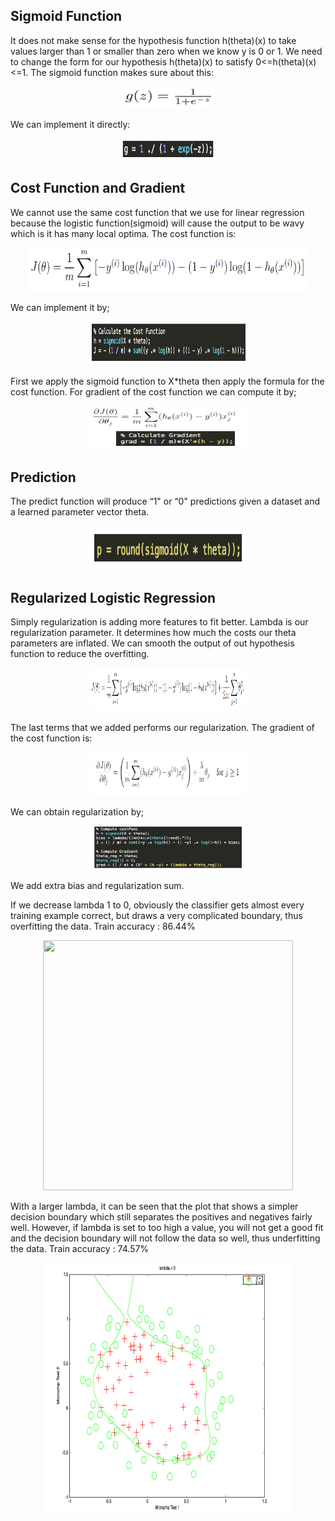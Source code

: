 ## Sigmoid Function

It does not make sense for the hypothesis function h(theta)(x) to take values larger than 1 or smaller than zero when we know y is 0 or 1. We need to change the form for our hypothesis h(theta)(x) to satisfy 0<=h(theta)(x)<=1. The sigmoid function makes sure about this:


<p align="center">
    <img src="https://github.com/yilmazvolkan/CourseraML/blob/master/Weeks/Week2/Res/1.png" width="150" height="35">
</p>


We can implement it directly:


<p align="center">
    <img src="https://github.com/yilmazvolkan/CourseraML/blob/master/Weeks/Week2/Res/2.png" width="150" height="35">
</p>


## Cost Function and Gradient

We cannot use the same cost function that we use for linear regression because the logistic function(sigmoid) will cause the output to be wavy which is it has many local optima. The cost function is:


<p align="center">
    <img src="https://github.com/yilmazvolkan/CourseraML/blob/master/Weeks/Week2/Res/3.png" width="450" height="70">
</p>


We can implement it by;


<p align="center">
    <img src="https://github.com/yilmazvolkan/CourseraML/blob/master/Weeks/Week2/Res/4.png" width="250" height="70">
</p>


First we apply the sigmoid function to X*theta then apply the formula for the cost function. For gradient of the cost function  we can compute it by;


<p align="center">
    <img src="https://github.com/yilmazvolkan/CourseraML/blob/master/Weeks/Week2/Res/5.png" width="250" height="70">
</p>


## Prediction


The predict function will produce “1" or “0" predictions given a dataset and a learned parameter vector theta.


<p align="center">
    <img src="https://github.com/yilmazvolkan/CourseraML/blob/master/Weeks/Week2/Res/6.png" width="250" height="70">
</p>


## Regularized Logistic Regression


Simply regularization is adding more features to fit better. Lambda is our regularization parameter. It determines how much the costs our theta parameters are inflated. We can smooth the output of out hypothesis function to reduce the overfitting. 


<p align="center">
    <img src="https://github.com/yilmazvolkan/CourseraML/blob/master/Weeks/Week2/Res/7.png" width="250" height="70">
</p>


The last terms that we added performs our regularization. The gradient of the cost function is:


<p align="center">
    <img src="https://github.com/yilmazvolkan/CourseraML/blob/master/Weeks/Week2/Res/8.png" width="250" height="70">
</p>


We can obtain regularization by;


<p align="center">
    <img src="https://github.com/yilmazvolkan/CourseraML/blob/master/Weeks/Week2/Res/9.png" width="250" height="70">
</p>


We add extra bias and regularization sum.

If we decrease lambda 1 to 0, obviously the classifier gets almost every training example correct, but draws a very complicated boundary, thus overfitting the data. Train accuracy : 86.44%


<p align="center">
    <img src="https://github.com/yilmazvolkan/CourseraML/blob/master/Weeks/Week2/Res/10.png" width="400" height="400">
</p>


With a larger lambda, it can be seen that the plot that shows a simpler decision boundary which still separates the positives and negatives fairly well. However, if lambda is set to too high a value, you will not get a good fit and the decision boundary will not follow the data so well, thus underfitting the data. Train accuracy : 74.57%


<p align="center">
    <img src="https://github.com/yilmazvolkan/CourseraML/blob/master/Weeks/Week2/Res/11.png" width="400" height="400">
</p>
